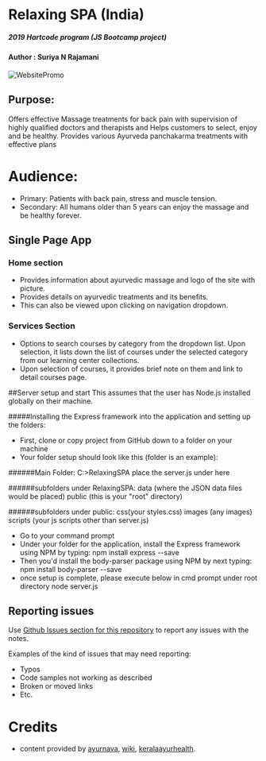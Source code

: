 # Relaxing SPA (India)  
##### 2019 Hartcode program (JS Bootcamp project)
#### Author : Suriya N Rajamani

![WebsitePromo](public/images/relaxingSpaReadMe.PNG)

## Purpose:
Offers effective Massage treatments for back pain with supervision of highly qualified doctors and therapists and Helps customers to select, enjoy and be healthy.
Provides various Ayurveda panchakarma treatments with effective plans

# Audience:
- Primary: Patients with back pain, stress and muscle tension.
- Secondary: All humans older than 5 years can enjoy the massage and be healthy forever.

## Single Page App
### Home section
- Provides information about ayurvedic massage and logo of the site with picture.
- Provides details on ayurvedic treatments and its benefits.
- This can also be viewed upon clicking on navigation dropdown.

### Services Section
- Options to search courses by category from the dropdown list. Upon selection, it lists down the list of courses under the selected category from our learning center collections.
- Upon selection of courses, it provides brief note on them and link to detail courses page.

##Server setup and start
This assumes that the user has Node.js installed globally on their machine.

#####Installing the Express framework into the application and setting up the folders:
- First, clone or copy project from GitHub down to a folder on your machine
- Your folder setup should look like this (folder is an example):

######Main Folder:
C:>RelaxingSPA place the server.js under here

######subfolders under RelaxingSPA:
data (where the JSON data files would be placed) public (this is your "root" directory)

######subfolders under public: 
css(your styles.css) images (any images) scripts (your js scripts other than server.js)
- Go to your command prompt
- Under your folder for the application, install the Express framework using NPM by typing:
npm install express --save
- Then you'd install the body-parser package using NPM by next typing:
npm install body-parser --save
- once setup is complete, please execute below in cmd prompt under root directory
node server.js

## Reporting issues
Use [Github Issues section for this repository](https://github.com/Suriya1785/RelaxingSPA/Issues) to report any issues with the notes.

Examples of the kind of issues that may need reporting:
+ Typos
+ Code samples not working as described
+ Broken or moved links
+ Etc.

# Credits
- content provided by [ayurnava](https://www.ayurnava.com/ayurvedic-massage.html), [wiki](http://www.wiki.com), [keralaayurhealth](http://www.keralaayurhealth.com/).